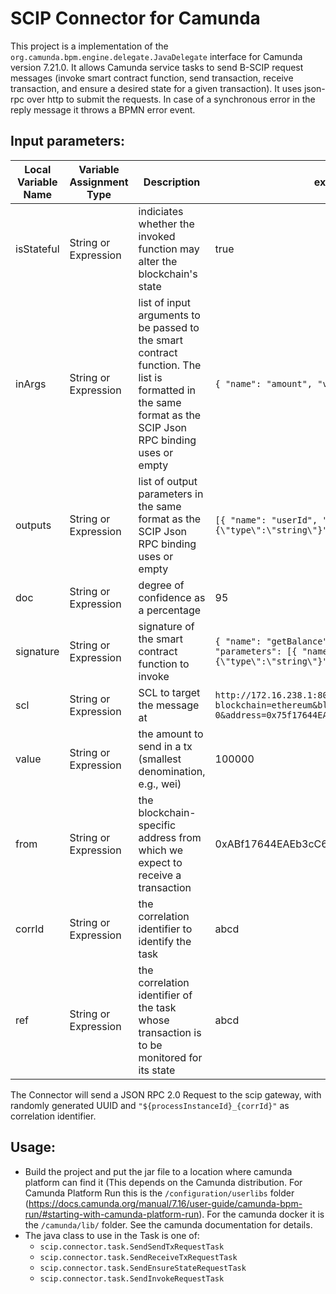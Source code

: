 # SCIP Connector for Camunda

This project is a implementation of the `org.camunda.bpm.engine.delegate.JavaDelegate` interface for Camunda version 7.21.0.
It allows Camunda service tasks to send B-SCIP request messages 
(invoke smart contract function, send transaction, receive transaction, and ensure a desired state for a given transaction). 
It uses json-rpc over http to submit the requests.
In case of a synchronous error in the reply message it throws a BPMN error event.


## Input parameters:

Local Variable Name | Variable Assignment Type | Description                                                                                                                                              | example input                                                                                                                                                                
-------- | -------- |----------------------------------------------------------------------------------------------------------------------------------------------------------|------------------------------------------------------------------------------------------------------------------------------------------------------------------------------
isStateful   | String or Expression   | indiciates whether the invoked function may alter the blockchain's state                                                                                 | true                                                                                                                                                                            
inArgs   | String or Expression | list of input arguments to be passed to the smart contract function. The list is formatted in the same format as the SCIP Json RPC binding uses or empty | `{ "name": "amount", "value": 15 }` 
outputs   | String or Expression | list of output parameters in the same format as the SCIP Json RPC binding uses or empty                                                                  | `[{ "name": "userId", "type": " {\"type\":\"string\"}"}]`                                                                                                                       
doc   | String or Expression   | degree of confidence as a percentage                                                                                                                     | 95                                                                                                                                                                           
signature   | String or Expression   | signature of the smart contract function to invoke                                                                                                       | `{ "name": "getBalance", "function": "true", "parameters": [{ "name":"userId", "type":"{\"type\":\"string\"}" }] }`                                                          
scl   | String or Expression  | SCL to target the message at                                                                                                                             | `http://172.16.238.1:8081?blockchain=ethereum&blockchain-id=eth-0&address=0x75f17644EAEb3cC6511764a6F1138F14B3e33D0f`                                                          
value  | String or Expression | the amount to send in a tx (smallest denomination, e.g., wei)                                                                                            | 100000
from   | String or Expression | the blockchain-specific address from which we expect to receive a transaction                                                                            |  0xABf17644EAEb3cC6511764a6F1138F14B3e33D2D
corrId | String or Expression | the correlation identifier to identify the task | abcd
ref    | String or Expression | the correlation identifier of the task whose transaction is to be monitored for its state | abcd

The Connector will send a JSON RPC 2.0 Request to the scip gateway, with randomly generated UUID and `"${processInstanceId}_{corrId}"` as correlation identifier.

## Usage:

- Build the project and put the jar file to a location where camunda platform can find it (This depends on the Camunda distribution. For Camunda Platform Run this is the `/configuration/userlibs` folder (https://docs.camunda.org/manual/7.16/user-guide/camunda-bpm-run/#starting-with-camunda-platform-run). For the camunda docker it is the `/camunda/lib/` folder. See the camunda documentation for details.
- The java class to use in the Task is one of: 
  - `scip.connector.task.SendSendTxRequestTask`
  - `scip.connector.task.SendReceiveTxRequestTask`
  - `scip.connector.task.SendEnsureStateRequestTask`
  - `scip.connector.task.SendInvokeRequestTask`
